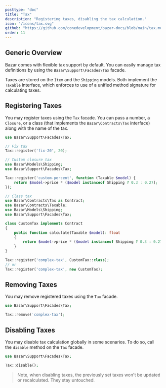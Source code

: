 ```yaml
---
posttype: "doc"
title: "Tax"
description: "Registering taxes, disabling the tax calculation."
icon: "/icons/tax.svg"
github: "https://github.com/conedevelopment/bazar-docs/blob/main/tax.md"
order: 11
---
```


## Generic Overview

Bazar comes with flexible tax support by default. You can easily manage tax definitions by using the `Bazar\Support\Facades\Tax` facade.

Taxes are stored on the `Item` and the `Shipping` models. Both implement the `Taxable` interface, which enforces to use of a unified method signature for calculating taxes.

## Registering Taxes

You may register taxes using the `Tax` facade. You can pass a number, a `Closure`, or a class (that implements the `Bazar\Contracts\Tax` interface) along with the name of the tax.

```php
use Bazar\Support\Facades\Tax;

// Fix tax
Tax::register('fix-20', 20);
```

```php
// Custom closure tax
use Bazar\Models\Shipping;
use Bazar\Support\Facades\Tax;

Tax::register('custom-percent', function (Taxable $model) {
    return $model->price * ($model instanceof Shipping ? 0.3 : 0.27);
});
```

```php
// Class tax
use Bazar\Contracts\Tax as Contract;
use Bazar\Contracts\Taxable;
use Bazar\Models\Shipping;
use Bazar\Support\Facades\Tax;

class CustomTax implements Contract
{
    public function calculate(Taxable $model): float
    {
        return $model->price * ($model instanceof Shipping ? 0.3 : 0.27);
    }
}

Tax::register('complex-tax', CustomTax::class);
// or
Tax::register('complex-tax', new CustomTax);
```

## Removing Taxes

You may remove registered taxes using the `Tax` facade.

```php
use Bazar\Support\Facades\Tax;

Tax::remove('complex-tax');
```

## Disabling Taxes

You may disable tax calculation globally in some scenarios. To do so, call the `disable` method on the `Tax` facade.

```php
use Bazar\Support\Facades\Tax;

Tax::disable();
```

> Note, when disabling taxes, the previously set taxes won't be updated or recalculated. They stay untouched.
